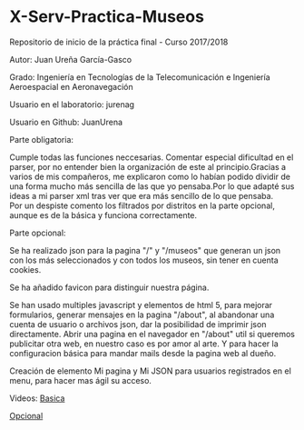 # X-Serv-Practica-Museos
Repositorio de inicio de la práctica final - Curso 2017/2018

Autor: Juan Ureña García-Gasco

Grado: Ingeniería en Tecnologías de la Telecomunicación e Ingeniería Aeroespacial en Aeronavegación

Usuario en el laboratorio: jurenag

Usuario en Github: JuanUrena

Parte obligatoria:

   Cumple todas las funciones neccesarias. Comentar especial dificultad en el parser, por no entender bien la organización de este al principio.Gracias a varios de mis compañeros, me explicaron como lo habían podido dividir de una forma mucho más sencilla de las que yo pensaba.Por lo que adapté sus ideas a mi parser xml tras ver que era más sencillo de lo que pensaba.     
   Por un despiste comento los filtrados por distritos en la parte opcional, aunque es de la básica y funciona correctamente. 

Parte opcional:

   Se ha realizado json para la pagina "/" y "/museos" que generan un json con los más seleccionados y con todos los museos, sin tener en cuenta cookies.
  
   Se ha añadido favicon para distinguir nuestra página.
  
   Se han usado multiples javascript y elementos de html 5, para mejorar formularios, generar mensajes en la pagina "/about", al abandonar una cuenta de usuario o archivos json, dar la posibilidad de imprimir json directamente. Abrir una pagina en el navegador en "/about" util si queremos publicitar otra web, en nuestro caso es por amor al arte. Y para hacer la configuracion básica para mandar mails desde la pagina web al dueño.
  
  Creación de elemento Mi pagina y Mi JSON para usuarios registrados en el menu, para hacer mas ágil su acceso. 
  
Videos:
  [Basica](https://youtu.be/Qji4PetWMQs)
  
  [Opcional](https://youtu.be/TLeK2ikyZOg)
